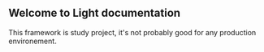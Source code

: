 ## Welcome to Light documentation

This framework is study project, it's not probably good for any production environement.
